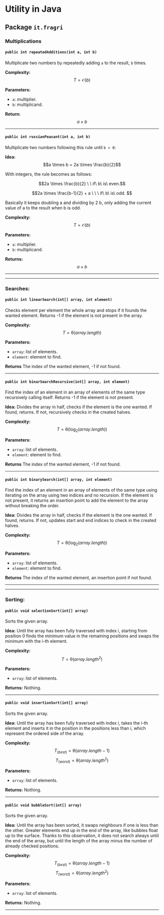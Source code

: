 # Utility in Java

## Package `it.fragri`

### Multiplications

#### `public int repeatedAdditions(int a, int b)`

Multiplicate two numbers by repeatedly adding `a` to the result, `b` times.

**Complexity:**  
$$T = \mathcal{O}(b)$$

**Parameters:**  
- `a`: multiplier.
- `b`: multiplicand.

**Return:**  
$$a \times b$$

---

#### `public int russianPeasant(int a, int b)`
Multiplicate two numbers following this rule until `b > 0`:

**Idea:**  
  $$a \times b = 2a \times \frac{b}{2}$$
  
With integers, the rule becomes as follows:

$$2a \times \frac{b}{2} \ \ if\ b\ is\ even.$$

$$2a \times \frac{b-1}{2} + a \ \ \ if\ b\ is\ odd. $$

Basically it keeps doubling a and dividing by 2 b, only adding the current value of a to the result when b is odd.

**Complexity:**  
$$T = \mathcal{O}(b)$$

**Parameters:**  
- `a`: multiplier.
- `b`: multiplicand.

**Returns:**  
$$a \times b$$

---
---

### Searches:

#### `public int linearSearch(int[] array, int element)`

Checks element per element the whole array and stops if it founds the wanted element.
Returns -1 if the element is not present in the array.

**Complexity:**  
$$T = \mathcal{\theta}(array.length)$$

**Parameters:**
- `array`: list of elements.
- `element`: element to find.

**Returns**
The index of the wanted element, -1 if not found.

---   

#### `public int binarSearchRecursive(int[] array, int element)`

Find the index of an element in an array of elements of the same type recursively calling itself. Returns -1 if the element is not present.

**Idea:**
Divides the array in half, checks if the element is the one wanted. If found, returns. If not, recursively checks in the created halves.

**Complexity:**  
$$T = \mathcal{\theta}(\log_2 (array.length))$$

**Parameters:**
- `array`: list of elements.
- `element`: element to find.

**Returns**
The index of the wanted element, -1 if not found.

---

#### `public int binarySearch(int[] array, int element)`

Find the index of an element in an array of elements of the same type using iterating on the array using two indices and no recursion. If the element is not present, it returns an insertion point to add the element to the array without breaking the order.

**Idea:**
Divides the array in half, checks if the element is the one wanted. If found, returns. If not, updates start and end indices to check in the created halves.

**Complexity:**  
$$T = \mathcal{\theta}(\log_2 (array.length))$$

**Parameters:**
- `array`: list of elements.
- `element`: element to find.

**Returns**
The index of the wanted element, an insertion point if not found.

---
---

### Sorting:

#### `public void selectionSort(int[] array)`

Sorts the given array.

**Idea:**
Until the array has been fully traversed with index i, starting from position 0 finds the minimum value in the remaining positions and swaps the minimum with the i-th element.

**Complexity:**  
$$T = \mathcal{\theta}(array.length^2)$$

**Parameters:**
- `array`: list of elements.

**Returns:**
Nothing.

---

#### `public void insertionSort(int[] array)`

Sorts the given array.

**Idea:** 
Until the array has been fully traversed with index i, takes the i-th element and inserts it in the position in the positions less than i, which represent the ordered side of the array. 

**Complexity:**  
$$T_(best) = \mathcal{\theta}(array.length-1)$$
$$T_(worst) = \mathcal{\theta}(array.length^2)$$

**Parameters:**
- `array`: list of elements.

**Returns:**
Nothing.

---

#### `public void bubbleSort(int[] array)`

Sorts the given array.

**Idea:** 
Until the array has been sorted, it swaps neighbours if one is less than the other.
Greater elements end up in the end of the array, like bubbles float up to the surface. Thanks to this observation, it does not search always until the end of the array, but until the length of the array minus the number of already checked positions.

**Complexity:**  
$$T_(best) = \mathcal{\theta}(array.length-1)$$
$$T_(worst) = \mathcal{\theta}(array.length^2)$$

**Parameters:**
- `array`: list of elements.

**Returns:**
Nothing.

---

